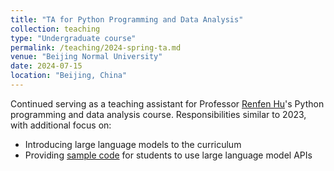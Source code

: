 ```yaml
---
title: "TA for Python Programming and Data Analysis"
collection: teaching
type: "Undergraduate course"
permalink: /teaching/2024-spring-ta.md
venue: "Beijing Normal University"
date: 2024-07-15
location: "Beijing, China"
---
```


Continued serving as a teaching assistant for Professor [Renfen Hu](http://irishu.cn/)'s Python programming and data analysis course. Responsibilities similar to 2023, with additional focus on:

- Introducing large language models to the curriculum
- Providing [sample code](https://github.com/YpLarryWang/nlp-tasks-examples-icip/tree/main/llm-api) for students to use large language model APIs